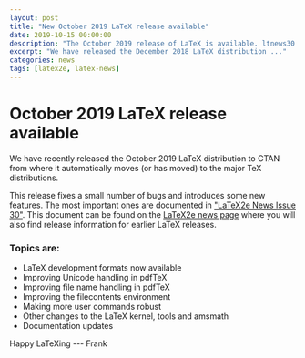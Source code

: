 ```yaml
---
layout: post
title: "New October 2019 LaTeX release available"
date: 2019-10-15 00:00:00
description: "The October 2019 release of LaTeX is available. ltnews30 describes updates and changes made in the new LaTeX maintenance release."
excerpt: "We have released the December 2018 LaTeX distribution ..."
categories: news
tags: [latex2e, latex-news]
---
```


# October 2019 LaTeX release available

We have recently released the October 2019 LaTeX distribution to CTAN from where it automatically moves (or has moved) to the major TeX distributions.

This release fixes a small number of bugs and introduces some new features. The most important ones are documented in <a
href="{{site.baseurl}}/news/latex2e-news/ltnews30.pdf" target="_blank"
onclick="vgwPixelCall('7000e177ed02498cb64066adbedb6d81');">"LaTeX2e News Issue 30"</a>. This document
can be found on the [LaTeX2e news
page]({{site.baseurl}}/news/latex2e-news/) where you will also find
release information for earlier LaTeX releases.

### Topics are:

 - LaTeX development formats now available
 - Improving Unicode handling in pdfTeX
 - Improving file name handling in pdfTeX
 - Improving the filecontents environment
 - Making more user commands robust
 - Other changes to the LaTeX kernel, tools and amsmath
 - Documentation updates

Happy LaTeXing
--- Frank

